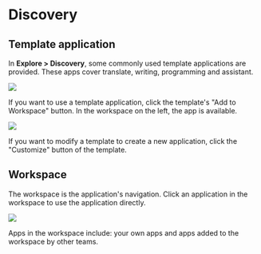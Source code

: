 # Discovery

## Template application

In **Explore > Discovery**, some commonly used template applications are provided. These apps cover translate, writing, programming and assistant.

![](../explore/images/explore-app.jpg)

If you want to use a template application, click the template's "Add to Workspace" button. In the workspace on the left, the app is available.

![](../explore/images/creat-customize-app.jpg)

If you want to modify a template to create a new application, click the "Customize" button of the template.

## Workspace

The workspace is the application's navigation. Click an application in the workspace to use the application directly.

![](../explore/images/workspace.jpg)

Apps in the workspace include: your own apps and apps added to the workspace by other teams.
